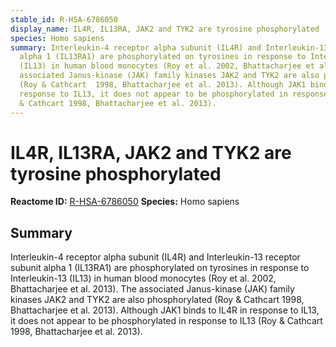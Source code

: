 ```yaml
---
stable_id: R-HSA-6786050
display_name: IL4R, IL13RA, JAK2 and TYK2 are tyrosine phosphorylated
species: Homo sapiens
summary: Interleukin-4 receptor alpha subunit (IL4R) and Interleukin-13 receptor subunit
  alpha 1 (IL13RA1) are phosphorylated on tyrosines in response to Interleukin-13
  (IL13) in human blood monocytes (Roy et al. 2002, Bhattacharjee et al. 2013). The
  associated Janus-kinase (JAK) family kinases JAK2 and TYK2 are also phosphorylated
  (Roy & Cathcart  1998, Bhattacharjee et al. 2013). Although JAK1 binds to IL4R in
  response to IL13, it does not appear to be phosphorylated in response to IL13 (Roy
  & Cathcart 1998, Bhattacharjee et al. 2013).
---
```


# IL4R, IL13RA, JAK2 and TYK2 are tyrosine phosphorylated
**Reactome ID:** [R-HSA-6786050](https://reactome.org/content/detail/R-HSA-6786050)
**Species:** Homo sapiens

## Summary

Interleukin-4 receptor alpha subunit (IL4R) and Interleukin-13 receptor subunit alpha 1 (IL13RA1) are phosphorylated on tyrosines in response to Interleukin-13 (IL13) in human blood monocytes (Roy et al. 2002, Bhattacharjee et al. 2013). The associated Janus-kinase (JAK) family kinases JAK2 and TYK2 are also phosphorylated (Roy & Cathcart  1998, Bhattacharjee et al. 2013). Although JAK1 binds to IL4R in response to IL13, it does not appear to be phosphorylated in response to IL13 (Roy & Cathcart 1998, Bhattacharjee et al. 2013).
